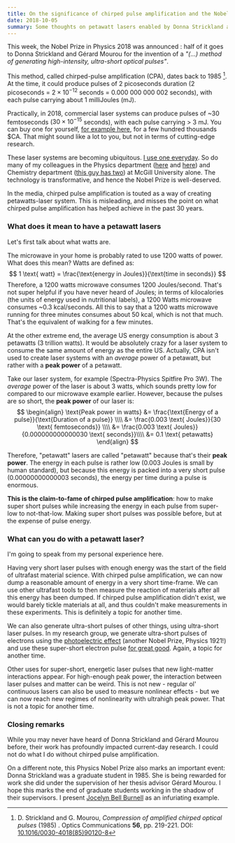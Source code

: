 ```yaml
---
title: On the significance of chirped pulse amplification and the Nobel Prize in Physics 2018
date: 2018-10-05
summary: Some thoughts on petawatt lasers enabled by Donna Strickland and Gérard Mourou, recently awarded the Nobel Prize in Physics.
---
```


This week, the Nobel Prize in Physics 2018 was announced : half of it goes to Donna Strickland and Gérard Mourou for the invention of a _"(...) method of generating high-intensity, ultra-short optical pulses"_.

This method, called chirped-pulse amplification (CPA), dates back to 1985 [^1]. At the time, it could produce pulses of 2 picoseconds duration (2 picoseconds = $2 \times 10^{-12}$ seconds = 0.000 000 000 002 seconds), with each pulse carrying about 1 milliJoules (mJ).

Practically, in 2018, commercial laser systems can produce pulses of ~30 femtoseconds ($30 \times 10^{-15}$ seconds), with each pulse carrying > 3 mJ. You can buy one for yourself, [for example here](https://www.spectra-physics.com/products/ultrafast-lasers/), for a few hundred thousands $CA. That might sound like a lot to you, but not in terms of cutting-edge research.

These laser systems are becoming ubiquitous. [I use one everyday](http://www.physics.mcgill.ca/siwicklab). So do many of my colleagues in the Physics department ([here](http://www.physics.mcgill.ca/~cooke) and [here](http://www.physics.mcgill.ca/~peter)) and Chemistry department ([this guy has two](http://kambhampati-group.mcgill.ca/)) at McGill University alone. The technology is transformative, and hence the Nobel Prize is well-deserved.

In the media, chirped pulse amplification is touted as a way of creating petawatts-laser system. This is misleading, and misses the point on what chirped pulse amplification has helped achieve in the past 30 years.

### What does it mean to have a petawatt lasers

Let's first talk about what watts are.

The microwave in your home is probably rated to use 1200 watts of power. What does this mean? Watts are defined as:
$$
    1 \text{ watt} = \frac{\text{energy in Joules}}{\text{time in seconds}}
$$
Therefore, a 1200 watts microwave consumes 1200 Joules/second. That's not super helpful if you have never heard of Joules; in terms of kilocalories (the units of energy used in nutritional labels), a 1200 Watts microwave consumes ~0.3 kcal/seconds. All this to say that a 1200 watts microwave running for three minutes consumes about 50 kcal, which is not that much. That's the equivalent of walking for a few minutes.

At the other extreme end, the average US energy consumption is about 3 petawatts (3 trillion watts). It would be absolutely crazy for a laser system to consume the same amount of energy as the entire US. Actually, CPA isn't used to create laser systems with an _average_ power of a petawatt, but rather with a __peak power__ of a petawatt.

Take our laser system, for example (Spectra-Physics Spitfire Pro 3W). The _average_ power of the laser is about 3 watts, which sounds pretty low for compared to our microwave example earlier. However, because the pulses are so short, the __peak power__ of our laser is:
$$
    \begin{align}
    \text{Peak power in watts}  &= \frac{\text{Energy of a pulse}}{\text{Duration of a pulse}} \\\\
                                &= \frac{0.003 \text{ Joules}}{30 \text{ femtoseconds}} \\\\
                                &= \frac{0.003 \text{ Joules}}{0.000000000000030 \text{ seconds}}\\\\
                                &= 0.1 \text{ petawatts}
    \end{align}
$$

Therefore, "petawatt" lasers are called "petawatt" because that's their __peak power__. The energy in each pulse is rather low (0.003 Joules is small by human standard), but because this energy is packed into a very short pulse (0.00000000000003 seconds), the energy per time during a pulse is enormous.

__This is the claim-to-fame of chirped pulse amplification__: how to make super short pulses while increasing the energy in each pulse from super-low to not-that-low. Making super short pulses was possible before, but at the expense of pulse energy.

### What can you do with a petawatt laser?

I'm going to speak from my personal experience here.

Having very short laser pulses with enough energy was the start of the field of ultrafast material science. With chirped pulse amplification, we can now dump a reasonable amount of energy in a very short time-frame. We can use other ultrafast tools to then measure the reaction of materials after all this energy has been dumped. If chirped pulse amplification didn't exist, we would barely tickle materials at all, and thus couldn't make measurements in these experiments. This is definitely a topic for another time.

We can also generate ultra-short pulses of other things, using ultra-short laser pulses. In my research group, we generate ultra-short pulses of electrons using the [photoelectric effect](https://en.wikipedia.org/wiki/Photoelectric_effect) (another Nobel Prize, Physics 1921!) and use these super-short electron pulse [for great good](http://www.physics.mcgill.ca/siwicklab/research.html). Again, a topic for another time.

Other uses for super-short, energetic laser pulses that new light-matter interactions appear. For high-enough peak power, the interaction between laser pulses and matter can be weird. This is not new - regular ol' continuous lasers can also be used to measure nonlinear effects - but we can now reach new regimes of nonlinearity with ultrahigh peak power. That is not a topic for another time.

### Closing remarks

While you may never have heard of Donna Strickland and Gérard Mourou before, their work has profoundly impacted current-day research. I could not do what I do without chirped pulse amplification.

On a different note, this Physics Nobel Prize also marks an important event: Donna Strickland was a graduate student in 1985. She is being rewarded for work she did under the supervision of her thesis advisor Gérard Mourou. I hope this marks the end of graduate students working in the shadow of their supervisors. I present [Jocelyn Bell Burnell](https://en.wikipedia.org/wiki/Jocelyn_Bell_Burnell) as an infuriating example.

[^1]: D. Strickland and G. Mourou, _Compression of amplified chirped optical pulses_ (1985) . Optics Communications __56__, pp. 219-221. DOI: [10.1016/0030-4018(85)90120-8](https://doi.org/10.1016%2F0030-4018%2885%2990120-8)
 